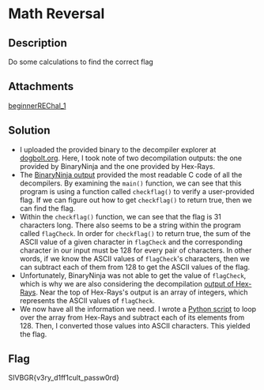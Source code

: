 # Math Reversal

## Description

Do some calculations to find the correct flag

## Attachments

[beginnerREChal_1](https://github.com/rstacks/USCyberOpenSeasonIV-BeginnersGameRoom-writeup/blob/master/ReverseEngineering/MathReversal/attachments/beginnerREChal_1)

## Solution

- I uploaded the provided binary to the decompiler explorer at [dogbolt.org](https://dogbolt.org/). Here, I took
note of two decompilation outputs: the one provided by BinaryNinja and the one provided by Hex-Rays.
- The [BinaryNinja output](https://github.com/rstacks/USCyberOpenSeasonIV-BeginnersGameRoom-writeup/blob/master/ReverseEngineering/MathReversal/BinaryNinjaOutput.txt) provided the most readable C code of all the decompilers. By examining the <code>main()</code>
function, we can see that this program is using a function called <code>checkflag()</code> to verify a
user-provided flag. If we can figure out how to get <code>checkflag()</code> to return true, then we can find
the flag.
- Within the <code>checkflag()</code> function, we can see that the flag is 31 characters long. There also
seems to be a string within the program called <code>flagCheck</code>. In order for <code>checkflag()</code> to return true,
the sum of the ASCII value of a given character in <code>flagCheck</code> and the corresponding character in our
input must be 128 for every pair of characters. In other words, if we know the ASCII values of
<code>flagCheck</code>'s characters, then we can subtract each of them from 128 to get the ASCII values of the
flag.
- Unfortunately, BinaryNinja was not able to get the value of <code>flagCheck</code>, which is why we are
also considering the decompilation [output of Hex-Rays](https://github.com/rstacks/USCyberOpenSeasonIV-BeginnersGameRoom-writeup/blob/master/ReverseEngineering/MathReversal/Hex-RaysOutput.txt). Near the top of Hex-Rays's output is an array
of integers, which represents the ASCII values of <code>flagCheck</code>.
- We now have all the information we need. I wrote a [Python script](https://github.com/rstacks/USCyberOpenSeasonIV-BeginnersGameRoom-writeup/blob/master/ReverseEngineering/MathReversal/flag_finder.py) to loop over the array from Hex-Rays and subtract each of its
elements from 128. Then, I converted those values into ASCII characters. This yielded the flag.

## Flag

SIVBGR{v3ry_d1ff1cult_passw0rd}
